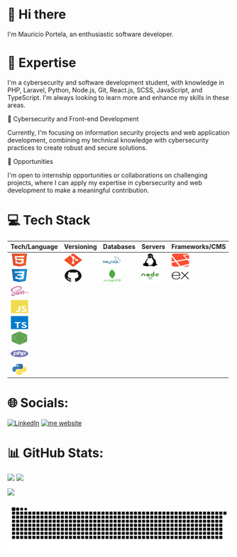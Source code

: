 
# 👋 Hi there

I'm Mauricio Portela, an enthusiastic software developer.


# 🚀 Expertise


I'm a cybersecurity and software development student, with knowledge in PHP, Laravel, Python, Node.js, Git, React.js, SCSS, JavaScript, and TypeScript. I'm always looking to learn more and enhance my skills in these areas.

🔐 Cybersecurity and Front-end Development

Currently, I'm focusing on information security projects and web application development, combining my technical knowledge with cybersecurity practices to create robust and secure solutions.

💼 Opportunities

I'm open to internship opportunities or collaborations on challenging projects, where I can apply my expertise in cybersecurity and web development to make a meaningful contribution.

# 💻 Tech Stack

<table>
  <thead>
    <tr>
      <th>Tech/Language</th>
      <th>Versioning</th>
      <th>Databases</th>
      <th>Servers</th>
      <th>Frameworks/CMS</th>
    </tr>
  </thead>
  <tbody>
    <tr>
      <td><img align="center" alt="HTML5" height="30" width="40" src="https://raw.githubusercontent.com/devicons/devicon/master/icons/html5/html5-original.svg">
</td>
      <td>  <img align="center" alt="git" height="30" width="40" src="https://raw.githubusercontent.com/devicons/devicon/master/icons/git/git-original.svg">
</td>
      <td><img align="center" alt="mysql" height="30" width="40" src="https://raw.githubusercontent.com/devicons/devicon/master/icons/mysql/mysql-plain-wordmark.svg">
      </td>
      <td>  <img align="center" alt="linux" height="30" width="40" src="https://raw.githubusercontent.com/devicons/devicon/master/icons/linux/linux-plain.svg">
</td>
      <td>  <img align="center" alt="laravel" height="30" width="40" src="https://raw.githubusercontent.com/devicons/devicon/master/icons/laravel/laravel-plain.svg">
</td>
    </tr>
    <tr>
      <td>  <img align="center" alt="CSS3" height="30" width="40" src="https://raw.githubusercontent.com/devicons/devicon/master/icons/css3/css3-original.svg">
</td>
      <td>  <img align="center" alt="github" height="30" width="40" src="https://raw.githubusercontent.com/devicons/devicon/master/icons/github/github-original.svg">
</td>
      <td>  <img align="center" alt="mongodb" height="30" width="40" src="https://raw.githubusercontent.com/devicons/devicon/master/icons/mongodb/mongodb-plain-wordmark.svg">
</td>
      <td>  <img align="center" alt="nodejs" height="30" width="40" src="https://raw.githubusercontent.com/devicons/devicon/master/icons/nodejs/nodejs-plain-wordmark.svg">
</td>
      <td>  <img align="center" alt="express" height="30" width="40" src="https://raw.githubusercontent.com/devicons/devicon/master/icons/express/express-original.svg">
</td>
    </tr>
    <tr>
      <td>  <img align="center" alt="SCSS" height="30" width="40" src="https://raw.githubusercontent.com/devicons/devicon/master/icons/sass/sass-original.svg">
</td>
      <td></td>
      <td></td>
      <td></td>
      <td></td>
    </tr>
    <tr>
      <td>  <img align="center" alt="JavaScript" height="30" width="40" src="https://raw.githubusercontent.com/devicons/devicon/master/icons/javascript/javascript-plain.svg">
</td>
      <td></td>
      <td></td>
      <td></td>
      <td></td>
    </tr>
    <tr>
      <td> <img align="center" alt="TypeScript" height="30" width="40" src="https://raw.githubusercontent.com/devicons/devicon/master/icons/typescript/typescript-plain.svg">
</td>
      <td></td>
      <td></td>
      <td></td>
      <td></td>
    </tr>
    <tr>
      <td>  <img align="center" alt="Node.js" height="30" width="40" src="https://raw.githubusercontent.com/devicons/devicon/master/icons/nodejs/nodejs-plain.svg">
</td>
      <td></td>
      <td></td>
      <td></td>
      <td></td>
    </tr>
    <tr>
      <td>  <img align="center" alt="PHP" height="30" width="40" src="https://raw.githubusercontent.com/devicons/devicon/master/icons/php/php-plain.svg">
</td>
      <td></td>
      <td></td>
      <td></td>
      <td></td>
    </tr>
    <tr>
      <td>  <img align="center" alt="Python" height="30" width="40" src="https://raw.githubusercontent.com/devicons/devicon/master/icons/python/python-original.svg">
  </td>
      <td></td>
      <td></td>
      <td></td>
      <td></td>
    </tr>

  </tbody>
</table>



# 🌐 Socials:
[![LinkedIn](https://img.shields.io/badge/LinkedIn-%230077B5.svg?logo=linkedin&logoColor=white)](https://linkedin.com/in/mauricio-portela) [![me website](https://img.shields.io/badge/website-000000?style=for-the-badge&logo=About.me&logoColor=white)](https://portfolio-psi-eight-31.vercel.app)

# 📊 GitHub Stats:
<img src="https://github-readme-stats-wheat-two-53.vercel.app/api?username=mauricios73&theme=neon&hide_border=false&include_all_commits=false&count_private=false"  width="364px" />                    <img src="https://github-readme-streak-stats.herokuapp.com/?user=mauricios73&theme=neon&hide_border=false"  width="400px" />


![](https://github-readme-stats-wheat-two-53.vercel.app/api/top-langs/?username=mauricios73&theme=neon&hide_border=false&include_all_commits=false&count_private=false&layout=compact)

<picture>
  <source media="(prefers-color-scheme: dark)" srcset="https://raw.githubusercontent.com/Mauricios73/Mauricios73/output/github-contribution-grid-snake-dark.svg">
  <source media="(prefers-color-scheme: light)" srcset="https://raw.githubusercontent.com/Mauricios73/Mauricios73/output/github-contribution-grid-snake.svg">
  <img alt="github contribution grid snake animation" src="https://raw.githubusercontent.com/Mauricios73/Mauricios73/output/github-contribution-grid-snake.svg">
</picture>
